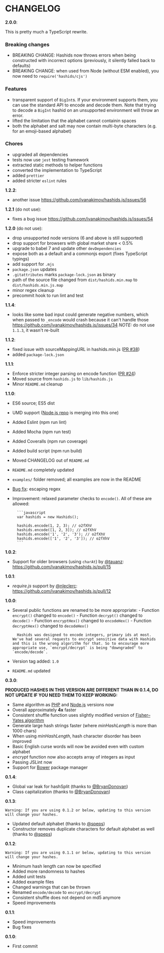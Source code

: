 # CHANGELOG

**2.0.0**:

This is pretty much a TypeScript rewrite.

### Breaking changes

- BREAKING CHANGE: Hashids now throws errors when being constructed with incorrect options (previously, it silently falled back to defaults)
- BREAKING CHANGE: when used from Node (without ESM enabled), you now need to `require('hashids/cjs')`

### Features

- transparent support of `BigInt`s. If your environment supports them,
  you can use the standard API to encode and decode them.
  Note that trying to decode a `BigInt` hashid on an unsupported environment will throw an error.
- lifted the limitation that the alphabet cannot containin spaces
- both the alphabet and salt may now contain multi-byte characters (e.g. for an emoji-based alphabet)

### Chores

- upgraded all dependencies
- tests now use `jest` testing framework
- extracted static methods to helper functions
- converted the implementation to TypeScript
- added `prettier`
- added stricter `eslint` rules

**1.2.2**:

- another issue https://github.com/ivanakimov/hashids.js/issues/56

**1.2.1** (do not use):

- fixes a bug issue https://github.com/ivanakimov/hashids.js/issues/54

**1.2.0** (do not use):

- drop unsupported node versions (6 and above is still supported)
- drop support for browsers with global market share < 0.5%
- upgrade to babel 7 and update other `devDependencies`
- expose both as a default and a commonjs export (fixes TypeScript typings)
- add support for `.mjs`
- `package.json` updates
- `.gitattributes` marks `package-lock.json` as binary
- path of the source file changed from `dist/hashids.min.map` to `dist/hashids.min.js.map`
- minor regex cleanup
- precommit hook to run lint and test

**1.1.4**:

- looks like some bad input could generate negative numbers, which when passed to `_encode` would crash because it can't handle those <https://github.com/ivanakimov/hashids.js/issues/34>
  _NOTE:_ do not use `1.1.3`, it wasn't re-built

**1.1.2**:

- fixed issue with sourceMappingURL in hashids.min.js ([PR #38](https://github.com/ivanakimov/hashids.js/pull/38))
- added `package-lock.json`

**1.1.1**:

- Enforce stricter integer parsing on encode function ([PR #24](https://github.com/ivanakimov/hashids.js/pull/24))
- Moved source from `hashids.js` to `lib/hashids.js`
- Minor `README.md` cleanup

**1.1.0**:

- ES6 source; ES5 dist
- UMD support ([Node.js repo](https://github.com/ivanakimov/hashids.node.js) is merging into this one)
- Added Eslint (npm run lint)
- Added Mocha (npm run test)
- Added Coveralls (npm run coverage)
- Added build script (npm run build)
- Moved CHANGELOG out of `README.md`
- `README.md` completely updated
- `examples/` folder removed; all examples are now in the README
- [Bug fix](https://github.com/ivanakimov/hashids.node.js/issues/26): escaping regex
- Improvement: relaxed parameter checks to `encode()`. All of these are allowed:

      	```javascript
      	var hashids = new Hashids();

      	hashids.encode(1, 2, 3); // o2fXhV
      	hashids.encode([1, 2, 3]); // o2fXhV
      	hashids.encode('1', '2', '3'); // o2fXhV
      	hashids.encode(['1', '2', '3']); // o2fXhV
      	```

**1.0.2**:

- Support for older browsers (using `charAt`) by [@tauanz](https://github.com/tauanz): <https://github.com/ivanakimov/hashids.js/pull/15>

**1.0.1**:

- _require.js_ support by [@nleclerc](https://github.com/nleclerc): <https://github.com/ivanakimov/hashids.js/pull/12>

**1.0.0**:

- Several public functions are renamed to be more appropriate: - Function `encrypt()` changed to `encode()` - Function `decrypt()` changed to `decode()` - Function `encryptHex()` changed to `encodeHex()` - Function `decryptHex()` changed to `decodeHex()`

      	Hashids was designed to encode integers, primary ids at most. We've had several requests to encrypt sensitive data with Hashids and this is the wrong algorithm for that. So to encourage more appropriate use, `encrypt/decrypt` is being "downgraded" to `encode/decode`.

- Version tag added: `1.0`
- `README.md` updated

**0.3.0**:

**PRODUCED HASHES IN THIS VERSION ARE DIFFERENT THAN IN 0.1.4, DO NOT UPDATE IF YOU NEED THEM TO KEEP WORKING:**

- Same algorithm as [PHP](https://github.com/ivanakimov/hashids.php) and [Node.js](https://github.com/ivanakimov/hashids.node.js) versions now
- Overall approximately **4x** faster
- Consistent shuffle function uses slightly modified version of [Fisher–Yates algorithm](http://en.wikipedia.org/wiki/Fisher%E2%80%93Yates_shuffle#The_modern_algorithm)
- Generate large hash strings faster (where _minHashLength_ is more than 1000 chars)
- When using _minHashLength_, hash character disorder has been improved
- Basic English curse words will now be avoided even with custom alphabet
- _encrypt_ function now also accepts array of integers as input
- Passing JSLint now
- Support for [Bower](http://bower.io/) package manager

**0.1.4**:

- Global var leak for hashSplit (thanks to [@BryanDonovan](https://github.com/BryanDonovan))
- Class capitalization (thanks to [@BryanDonovan](https://github.com/BryanDonovan))

**0.1.3**:

    Warning: If you are using 0.1.2 or below, updating to this version will change your hashes.

- Updated default alphabet (thanks to [@speps](https://github.com/speps))
- Constructor removes duplicate characters for default alphabet as well (thanks to [@speps](https://github.com/speps))

**0.1.2**:

    Warning: If you are using 0.1.1 or below, updating to this version will change your hashes.

- Minimum hash length can now be specified
- Added more randomness to hashes
- Added unit tests
- Added example files
- Changed warnings that can be thrown
- Renamed `encode/decode` to `encrypt/decrypt`
- Consistent shuffle does not depend on md5 anymore
- Speed improvements

**0.1.1**:

- Speed improvements
- Bug fixes

**0.1.0**:

- First commit
